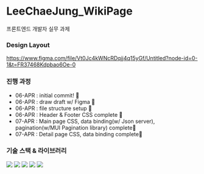# LeeChaeJung_WikiPage

프론트엔드 개발자 실무 과제

### Design Layout

https://www.figma.com/file/Vt0Jc4kWNcRDqjj4q15yGf/Untitled?node-id=0-1&t=FR37468Kdpbao6Oe-0

### 진행 과정

- 06-APR : initial commit! :tada:
- 06-APR : draw draft w/ Figma 🎨
- 06-APR : file structure setup 🔧
- 06-APR : Header & Footer CSS complete 🎨
- 07-APR : Main page CSS, data binding(w/ Json server), pagination(w/MUI Pagination library) complete🎨
- 07-APR : Detail page CSS, data binding complete🎨


### 기술 스택 & 라이브러리

<img src="https://img.shields.io/badge/React-61DAFB?style=flat&logo=React&logoColor=white"/> <img src="https://img.shields.io/badge/Redux-764ABC?style=flat&logo=Redux&logoColor=white"/> <img src="https://img.shields.io/badge/styled-components-DB7093?style=flat&logo=styled-components&logoColor=white"/> <img src="https://img.shields.io/badge/Axios-5A29E4?style=flat&logo=Axios&logoColor=white"/> <img src="https://img.shields.io/badge/MUI-007FFF?style=flat&logo=MUI&logoColor=white"/>
